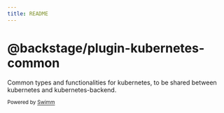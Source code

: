 ```yaml
---
title: README
---
```

# @backstage/plugin-kubernetes-common

Common types and functionalities for kubernetes, to be shared between kubernetes and kubernetes-backend.

<SwmMeta version="3.0.0"><sup>Powered by [Swimm](https://app.swimm.io/)</sup></SwmMeta>
